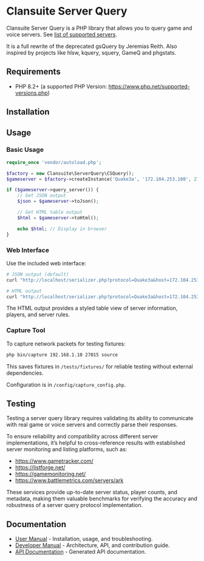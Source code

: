 # Clansuite Server Query

Clansuite Server Query is a PHP library that allows you to query
game and voice servers. See [list of supported servers](SUPPORTED_SERVERS.md).

It is a full rewrite of the deprecated gsQuery by Jeremias Reith.
Also inspired by projects like hlsw, kquery, squery, GameQ and phgstats.

## Requirements

- PHP 8.2+ (a supported PHP Version: https://www.php.net/supported-versions.php)

## Installation

## Usage

### Basic Usage

```php
require_once 'vendor/autoload.php';

$factory = new Clansuite\ServerQuery\CSQuery();
$gameserver = $factory->createInstance('Quake3a', '172.104.253.108', 27980);

if ($gameserver->query_server()) {
    // Get JSON output
    $json = $gameserver->toJson();

    // Get HTML table output
    $html = $gameserver->toHtml();

    echo $html; // Display in browser
}
```

### Web Interface

Use the included web interface:

```bash
# JSON output (default)
curl "http://localhost/serializer.php?protocol=Quake3a&host=172.104.253.108&queryport=27980"

# HTML output
curl "http://localhost/serializer.php?protocol=Quake3a&host=172.104.253.108&queryport=27980&format=html"
```

The HTML output provides a styled table view of server information, players, and server rules.

### Capture Tool

To capture network packets for testing fixtures:

```bash
php bin/capture 192.168.1.10 27015 source
```

This saves fixtures in `/tests/fixtures/` for reliable testing without external dependencies.

Configuration is in `/config/capture_config.php`.

## Testing

Testing a server query library requires validating its ability to communicate
with real game or voice servers and correctly parse their responses.

To ensure reliability and compatibility across different server implementations,
it’s helpful to cross-reference results with established server monitoring
and listing platforms, such as:

- https://www.gametracker.com/
- https://listforge.net/
- https://gamemonitoring.net/
- https://www.battlemetrics.com/servers/ark

These services provide up-to-date server status, player counts, and metadata,
making them valuable benchmarks for verifying the accuracy and robustness
of a server query protocol implementation.

## Documentation

- [User Manual](docs/user-manual/) - Installation, usage, and troubleshooting.
- [Developer Manual](docs/developer-manual/) - Architecture, API, and contribution guide.
- [API Documentation](https://api.clansuite.com) - Generated API documentation.
